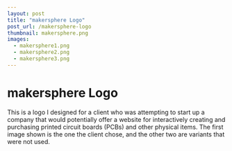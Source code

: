 ```yaml
---
layout: post
title: "makersphere Logo"
post_url: /makersphere-logo
thumbnail: makersphere.png
images:
  - makersphere1.png
  - makersphere2.png
  - makersphere3.png
---
```


# makersphere Logo

This is a logo I designed for a client who was attempting to start up a company that would
potentially offer a website for interactively creating and purchasing printed circuit boards (PCBs)
and other physical items. The first image shown is the one the client chose, and the other two are
variants that were not used.
